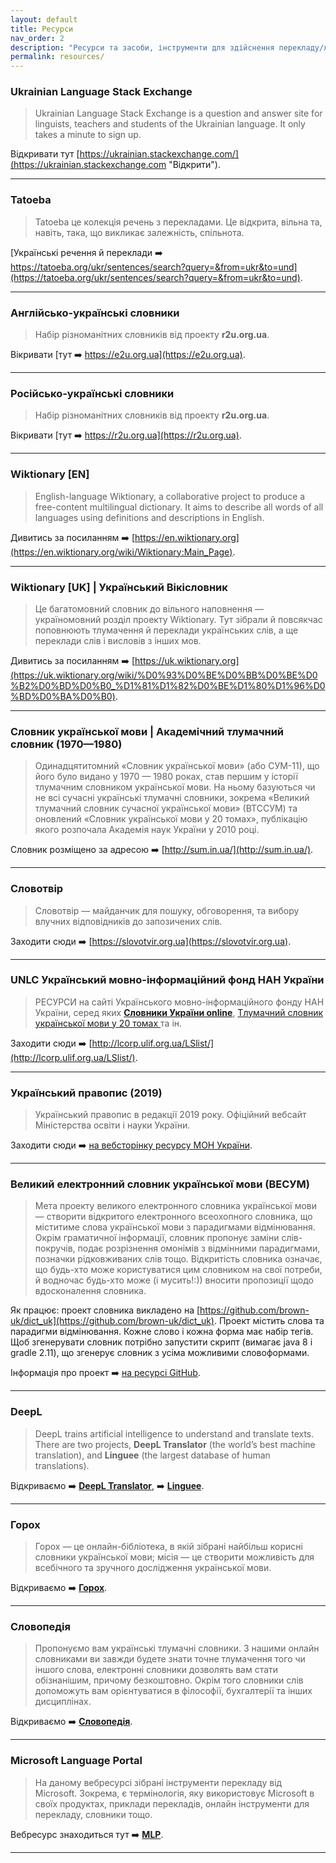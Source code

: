 ```yaml
---
layout: default
title: Ресурси
nav_order: 2
description: "Ресурси та засоби, інструменти для здійснення перекладу/локалізації"
permalink: resources/
---
```


### Ukrainian Language Stack Exchange

> Ukrainian Language Stack Exchange is a question and answer site for linguists, teachers and students of the Ukrainian language. It only takes a minute to sign up.

Відкривати тут [https://ukrainian.stackexchange.com/](https://ukrainian.stackexchange.com "Відкрити").

---

### Tatoeba

> Tatoeba це колекція речень з перекладами. Це відкрита, вільна та, навіть, така, що викликає залежність, спільнота.

[Українські речення й переклади ➡️ https://tatoeba.org/ukr/sentences/search?query=&from=ukr&to=und](https://tatoeba.org/ukr/sentences/search?query=&from=ukr&to=und).

---

### Англійсько-українські словники

> Набір різноманітних словників від проекту **r2u.org.ua**.

Вікривати [тут ➡️ https://e2u.org.ua](https://e2u.org.ua).

---

### Російсько-українські словники

> Набір різноманітних словників від проекту **r2u.org.ua**.

Вікривати [тут ➡️ https://r2u.org.ua](https://r2u.org.ua).

---

### Wiktionary [EN]

> English-language Wiktionary, a collaborative project to produce a free-content multilingual dictionary. It aims to describe all words of all languages using definitions and descriptions in English.

Дивитись за посиланням ➡️ [https://en.wiktionary.org](https://en.wiktionary.org/wiki/Wiktionary:Main_Page).

---

### Wiktionary [UK] | Український Вікісловник

> Це багатомовний словник до вільного наповнення — україномовний розділ проекту Wiktionary. Тут зібрали й повсякчас поповнюють тлумачення й переклади українських слів, а ще переклади слів і висловів з інших мов.

Дивитись за посиланням ➡️ [https://uk.wiktionary.org](https://uk.wiktionary.org/wiki/%D0%93%D0%BE%D0%BB%D0%BE%D0%B2%D0%BD%D0%B0_%D1%81%D1%82%D0%BE%D1%80%D1%96%D0%BD%D0%BA%D0%B0).

---

### Словник української мови | Академічний тлумачний словник (1970—1980)

> Одинадцятитомний «Словник української мови» (або СУМ-11), що його було видано у 1970 — 1980 роках, став першим у історії тлумачним словником української мови. На ньому базуються чи не всі сучасні українські тлумачні словники, зокрема «Великий тлумачний словник сучасної української мови» (ВТССУМ) та оновлений «Словник української мови у 20 томах», публікацію якого розпочала Академія наук України у 2010 році.

Словник розміщено за адресою ➡️ [http://sum.in.ua/](http://sum.in.ua/).

---

### Словотвір

> Словотвір — майданчик для пошуку, обговорення, та вибору влучних відповідників до запозичених слів.

Заходити сюди ➡️ [https://slovotvir.org.ua](https://slovotvir.org.ua).

---

### UNLC Український мовно-інформаційний фонд НАН України

> РЕСУРСИ на сайті Українського мовно-інформаційного фонду НАН України, серед яких [**Словники України online**](http://lcorp.ulif.org.ua/dictua/), [Тлумачний словник української мови у 20 томах ](https://services.ulif.org.ua/expl/Entry/index?wordid=1&page=0) та ін.

Заходити сюди ➡️ [http://lcorp.ulif.org.ua/LSlist/](http://lcorp.ulif.org.ua/LSlist/).

---

### Український правопис (2019)

> Український правопис в редакції 2019 року. Офіційний вебсайт Міністерства освіти і науки України.

Заходити сюди ➡️ [на вебсторінку ресурсу МОН України](https://mon.gov.ua/ua/osvita/zagalna-serednya-osvita/navchalni-programi/ukrayinskij-pravopis-2019 "Український правопис (2019)").

---

### Великий електронний словник української мови (ВЕСУМ)

> Мета проекту великого електронного словника української мови — створити відкритого електронного всеохопного словника, що міститиме слова української мови з парадигмами відмінювання. Окрім граматичної інформації, словник пропонує заміни слів-покручів, подає розрізнення омонімів з відмінними парадигмами, позначки рідковживаних слів тощо. Відкритість словника означає, що будь-хто може користуватися цим словником на свої потреби, й водночас будь-хто може (і мусить!:)) вносити пропозиції щодо вдосконалення словника.

Як працює: проект словника викладено на [https://github.com/brown-uk/dict_uk](https://github.com/brown-uk/dict_uk). Проект містить слова та парадигми відмінювання. Кожне слово і кожна форма має набір тегів. Щоб згенерувати словник потрібно запустити скрипт (вимагає java 8 і gradle 2.11), що згенерує словник з усіма можливими словоформами.

Інформація про проект ➡️ [на ресурсі GitHub](https://github.com/brown-uk/dict_uk/blob/master/doc/announcement.md "ВЕСУМ на GitHub").

---

### DeepL

> DeepL trains artificial intelligence to understand and translate texts. There are two projects, **DeepL Translator** (the world’s best machine translation), and **Linguee** (the largest database of human translations).

Відкриваємо ➡️ [**DeepL Translator**](https://www.deepl.com/translator), ➡️ [**Linguee**](https://www.linguee.com/).

---

### Горох

> Горох — це онлайн-бібліотека, в якій зібрані найбільш корисні словники української мови; місія — це створити можливість для всебічного та зручного дослідження української мови.

Відкриваємо ➡️ [**Горох**](https://goroh.pp.ua/).

---

### Словопедія

> Пропонуємо вам українські тлумачні словники. З нашими онлайн словниками ви завжди будете знати точне тлумачення того чи іншого слова, електронні словники дозволять вам стати обізнанішим, причому безкоштовно. Окрім того словники слів допоможуть вам орієнтуватися в філософії, бухгалтерії та інших дисциплінах.

Відкриваємо ➡️ [**Словопедія**](http://slovopedia.org.ua/).

---

### Microsoft Language Portal

> На даному вебресурсі зібрані інструменти перекладу від Microsoft. Зокрема, є термінологія, яку використовує Microsoft в своїх продуктах, приклади перекладів, онлайн інструменти для перекладу, словники тощо.

Вебресурс знаходиться тут  ➡️  [**MLP**](https://www.microsoft.com/en-us/language).

---
